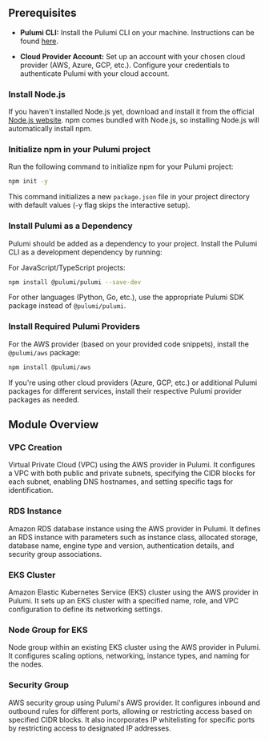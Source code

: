 ## Prerequisites

- **Pulumi CLI:** Install the Pulumi CLI on your machine. Instructions can be found [here](https://www.pulumi.com/docs/get-started/install/).

- **Cloud Provider Account:** Set up an account with your chosen cloud provider (AWS, Azure, GCP, etc.). Configure your credentials to authenticate Pulumi with your cloud account.

### Install Node.js

If you haven't installed Node.js yet, download and install it from the official [Node.js website](https://nodejs.org/). npm comes bundled with Node.js, so installing Node.js will automatically install npm.

### Initialize npm in your Pulumi project

Run the following command to initialize npm for your Pulumi project:

```bash
npm init -y
```

This command initializes a new `package.json` file in your project directory with default values (-y flag skips the interactive setup).

### Install Pulumi as a Dependency

Pulumi should be added as a dependency to your project. Install the Pulumi CLI as a development dependency by running:

For JavaScript/TypeScript projects:
```bash
npm install @pulumi/pulumi --save-dev
```

For other languages (Python, Go, etc.), use the appropriate Pulumi SDK package instead of `@pulumi/pulumi`.

### Install Required Pulumi Providers

For the AWS provider (based on your provided code snippets), install the `@pulumi/aws` package:

```bash
npm install @pulumi/aws
```

If you're using other cloud providers (Azure, GCP, etc.) or additional Pulumi packages for different services, install their respective Pulumi provider packages as needed.

## Module Overview

### VPC Creation

Virtual Private Cloud (VPC) using the AWS provider in Pulumi. It configures a VPC with both public and private subnets, specifying the CIDR blocks for each subnet, enabling DNS hostnames, and setting specific tags for identification.

### RDS Instance

Amazon RDS database instance using the AWS provider in Pulumi. It defines an RDS instance with parameters such as instance class, allocated storage, database name, engine type and version, authentication details, and security group associations.

### EKS Cluster

Amazon Elastic Kubernetes Service (EKS) cluster using the AWS provider in Pulumi. It sets up an EKS cluster with a specified name, role, and VPC configuration to define its networking settings.

### Node Group for EKS

Node group within an existing EKS cluster using the AWS provider in Pulumi. It configures scaling options, networking, instance types, and naming for the nodes.

### Security Group

AWS security group using Pulumi's AWS provider. It configures inbound and outbound rules for different ports, allowing or restricting access based on specified CIDR blocks. It also incorporates IP whitelisting for specific ports by restricting access to designated IP addresses.